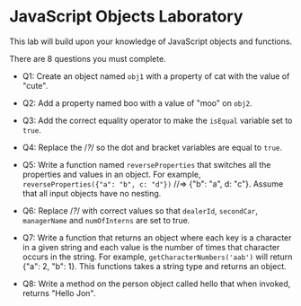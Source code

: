 # JavaScript Objects Laboratory 

This lab will build upon your knowledge of JavaScript objects and functions. 

There are 8 questions you must complete.

* Q1: Create an object named `obj1` with a property of cat with the value of "cute".

* Q2: Add a property named boo with a value of "moo" on `obj2`. 

* Q3: Add the correct equality operator to make the `isEqual` variable set to `true`.

* Q4: Replace the /*?*/ so the dot and bracket variables are equal to `true`. 

* Q5: Write a function named `reverseProperties` that switches all the properties and values in an object. For example, `reverseProperties({"a": "b", c: "d"})` //=> {"b": "a", d: "c"}. Assume that all input objects have no nesting.

* Q6: Replace /*?*/ with correct values so that `dealerId`, `secondCar`, `managerName` and `numOfInterns` are set to true.

* Q7: Write a function that returns an object where each key is a character in a given string and each value is the number of times that character occurs in the string. For example, `getCharacterNumbers('aab')` will return {"a": 2, "b": 1}. This functions takes a string type and returns an object.

* Q8: Write a method on the person object called hello that when invoked, returns "Hello Jon".
